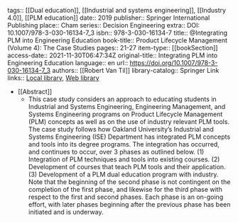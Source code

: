 tags:: [[Dual education]], [[Industrial and systems engineering]], [[Industry 4.0]], [[PLM education]]
date:: 2019
publisher:: Springer International Publishing
place:: Cham
series:: Decision Engineering
extra:: DOI: 10.1007/978-3-030-16134-7_3
isbn:: 978-3-030-16134-7
title:: @Integrating PLM into Engineering Education
book-title:: Product Lifecycle Management (Volume 4): The Case Studies
pages:: 21-27
item-type:: [[bookSection]]
access-date:: 2021-11-30T06:47:34Z
original-title:: Integrating PLM into Engineering Education
language:: en
url:: https://doi.org/10.1007/978-3-030-16134-7_3
authors:: [[Robert Van Til]]
library-catalog:: Springer Link
links:: [Local library](zotero://select/library/items/ZQ8PTD4E), [Web library](https://www.zotero.org/users/6520516/items/ZQ8PTD4E)

- [[Abstract]]
	- This case study considers an approach to educating students in Industrial and Systems Engineering, Engineering Management, and Systems Engineering programs on Product Lifecycle Management (PLM) concepts as well as on the use of industry relevant PLM tools. The case study follows how Oakland University’s Industrial and Systems Engineering (ISE) Department has integrated PLM concepts and tools into its degree programs. The integration has occurred, and continues to occur, over 3 phases as outlined below. (1) Integration of PLM techniques and tools into existing courses. (2) Development of courses that teach PLM tools and their application. (3) Development of a PLM dual education program with industry. Note that the beginning of the second phase is not contingent on the completion of the first phase, and likewise for the third phase with respect to the first and second phases. Each phase is an on-going effort, with later phases beginning after the previous phase has been initiated and is underway.